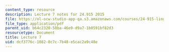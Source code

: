 ```yaml
---
content_type: resource
description: Lecture 7 notes for 24.915 2015
file: https://ol-ocw-studio-app-qa.s3.amazonaws.com/courses/24-915-linguistic-phonetics-fall-2015/dcf3776c10820c7c7b48e5cac2a9c48e_MIT24_915F15_lec7.pdf
file_type: application/pdf
parent_uid: b64c2320-58ba-46e9-d9a7-1b0591bf82d3
resourcetype: Document
title: Lecture 7
uid: dcf3776c-1082-0c7c-7b48-e5cac2a9c48e
---
```

